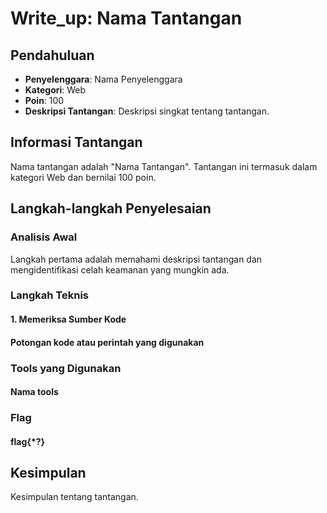 # Write_up: Nama Tantangan

## Pendahuluan
- **Penyelenggara**: Nama Penyelenggara
- **Kategori**: Web
- **Poin**: 100
- **Deskripsi Tantangan**: Deskripsi singkat tentang tantangan.

## Informasi Tantangan
Nama tantangan adalah "Nama Tantangan". Tantangan ini termasuk dalam kategori Web dan bernilai 100 poin.

## Langkah-langkah Penyelesaian

### Analisis Awal
Langkah pertama adalah memahami deskripsi tantangan dan mengidentifikasi celah keamanan yang mungkin ada.

### Langkah Teknis

#### 1. Memeriksa Sumber Kode

#### Potongan kode atau perintah yang digunakan

### Tools yang Digunakan
#### Nama tools

### Flag
#### flag{*?}

## Kesimpulan
Kesimpulan tentang tantangan.
